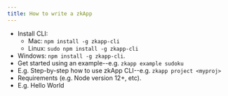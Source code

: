 ```yaml
---
title: How to write a zkApp
---
```


- Install CLI: 
    - Mac: `npm install -g zkapp-cli`
    - Linux: `sudo npm install -g zkapp-cli`
- Windows: `npm install -g zkapp-cli`.
- Get started using an example--e.g. `zkapp example sudoku`
- E.g. Step-by-step how to use zkApp CLI--e.g.  `zkapp project <myproj>`
- Requirements (e.g. Node version 12+, etc).
- E.g. Hello World 
